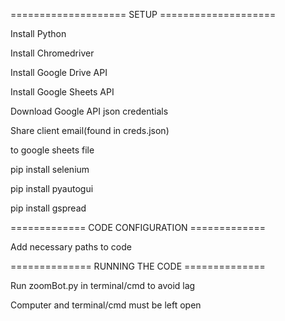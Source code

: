==================== SETUP ====================

Install Python

Install Chromedriver


Install Google Drive API

Install Google Sheets API

Download Google API json credentials


Share client email(found in creds.json)

to google sheets file


pip install selenium

pip install pyautogui

pip install gspread




============= CODE CONFIGURATION =============

Add necessary paths to code




============== RUNNING THE CODE ==============

Run zoomBot.py in terminal/cmd to avoid lag

Computer and terminal/cmd must be left open
